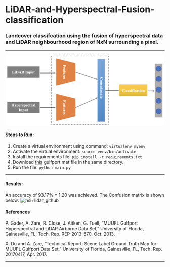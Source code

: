 # LiDAR-and-Hyperspectral-Fusion-classification
### Landcover classifcation using the fusion of hyperspectral data and LiDAR neighbourhood region of NxN surrounding a pixel.

<hr>
<p align="center">
<img width="500px" align="center" alt="fusion" src="fusion.png">
</p>

#### Steps to Run:

1. Create a virtual environment using command: ```virtualenv myenv```
2. Activate the virtual environment: ```source venv/bin/activate ```
3. Install the requirements file: ```pip install -r requirements.txt```
4. Download [this](https://github.com/GatorSense/MUUFLGulfport/blob/master/MUUFLGulfportSceneLabels/muufl_gulfport_campus_1_hsi_220_label.mat) gulfport mat file in the same directory.
5. Run the file: ```python main.py```

<hr>

#### Results:
An accuracy of 93.17% ± 1.20 was achieved. The Confusion matrix is shown below:
<img width="731" alt="hsi+lidar_github" src="https://user-images.githubusercontent.com/50796784/173253349-d912629e-b7d9-41e2-aaac-c9ec76026621.png">


#### References

P. Gader, A. Zare, R. Close, J. Aitken, G. Tuell, “MUUFL Gulfport Hyperspectral and LiDAR Airborne Data Set,” University of Florida, Gainesville, FL, Tech. Rep. REP-2013-570, Oct. 2013.

X. Du and A. Zare, “Technical Report: Scene Label Ground Truth Map for MUUFL Gulfport Data Set,” University of Florida, Gainesville, FL, Tech. Rep. 20170417, Apr. 2017.

<hr>
